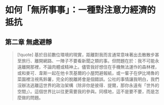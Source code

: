 # 如何「無所事事」：一種對注意力經濟的抵抗

## 第二章 無處避靜

> [!quote]
> 基於目前數位環境的現實，距離對我而言通常意味著出去散散步甚至旅行、離開網路、一陣子不要看新聞之類的事。但問題在於：我不可能永遠離開那裡，不論肉體或精神上。儘管我好想住在手機無法運作的森林裡，或和麥可．韋斯一起在他卡茨基爾的小屋閃避報紙，或一輩子在伊比鳩魯的菜園裡注視馬鈴薯，完全的脫離將會是個錯誤。公社的事情讓我明白，我們沒辦法逃離這世界的政治架構（除非你是彼得．提爾，那你永遠有「世外的空間」）。這個世界比以往更需要我的參與。同樣地，這不是要不要，而是怎麼做的問題。